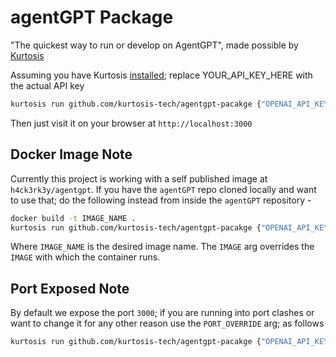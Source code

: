 # agentGPT Package

"The quickest way to run or develop on AgentGPT", made possible by [Kurtosis](https://github.com/kurtosis-tech/kurtosis)

Assuming you have Kurtosis [installed](https://docs.kurtosis.com/install/); replace YOUR_API_KEY_HERE with the actual API key

```bash
kurtosis run github.com/kurtosis-tech/agentgpt-pacakge {"OPENAI_API_KEY": "YOUR_API_KEY_HERE"}
```

Then just visit it on your browser at `http://localhost:3000`

## Docker Image Note

Currently this project is working with a self published image at `h4ck3rk3y/agentgpt`. If you have the `agentGPT` repo cloned locally and want to use that; do the following instead from inside the `agentGPT` repository -

```bash
docker build -t IMAGE_NAME .
kurtosis run github.com/kurtosis-tech/agentgpt-pacakge {"OPENAI_API_KEY": "YOUR_API_KEY_HERE", "IMAGE": "IMAGE_NAME"}
```

Where `IMAGE_NAME` is the desired image name. The `IMAGE` arg overrides the `IMAGE` with which the container runs.


## Port Exposed Note

By default we expose the port `3000`; if you are running into port clashes or want to change it for any other reason use the `PORT_OVERRIDE` arg; as follows

```bash
kurtosis run github.com/kurtosis-tech/agentgpt-pacakge {"OPENAI_API_KEY": "YOUR_API_KEY_HERE", "PORT_OVERRIDE": 3030}
```